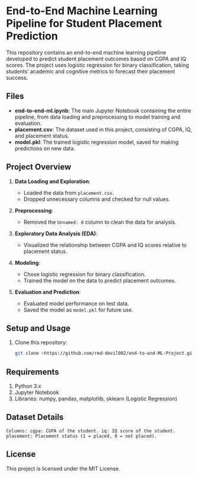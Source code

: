# End-to-End Machine Learning Pipeline for Student Placement Prediction

This repository contains an end-to-end machine learning pipeline developed to predict student placement outcomes based on CGPA and IQ scores. The project uses logistic regression for binary classification, taking students’ academic and cognitive metrics to forecast their placement success.

## Files

- **end-to-end-ml.ipynb**: The main Jupyter Notebook containing the entire pipeline, from data loading and preprocessing to model training and evaluation.
- **placement.csv**: The dataset used in this project, consisting of CGPA, IQ, and placement status.
- **model.pkl**: The trained logistic regression model, saved for making predictions on new data.

## Project Overview

1. **Data Loading and Exploration**: 
   - Loaded the data from `placement.csv`.
   - Dropped unnecessary columns and checked for null values.

2. **Preprocessing**:
   - Removed the `Unnamed: 0` column to clean the data for analysis.

3. **Exploratory Data Analysis (EDA)**:
   - Visualized the relationship between CGPA and IQ scores relative to placement status.

4. **Modeling**:
   - Chose logistic regression for binary classification.
   - Trained the model on the data to predict placement outcomes.

5. **Evaluation and Prediction**:
   - Evaluated model performance on test data.
   - Saved the model as `model.pkl` for future use.

## Setup and Usage

1. Clone this repository:
   ```bash
   git clone <https://github.com/red-devil002/end-to-end-ML-Project.git>


## Requirements

  1. Python 3.x
  2. Jupyter Notebook
  3. Libraries: numpy, pandas, matplotlib, sklearn (Logistic Regression)
     
## Dataset Details
`Columns:
  cgpa: CGPA of the student.
  iq: IQ score of the student.
  placement: Placement status (1 = placed, 0 = not placed).`
## License
This project is licensed under the MIT License.
